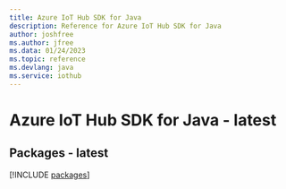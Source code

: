 ```yaml
---
title: Azure IoT Hub SDK for Java
description: Reference for Azure IoT Hub SDK for Java
author: joshfree
ms.author: jfree
ms.data: 01/24/2023
ms.topic: reference
ms.devlang: java
ms.service: iothub
---
```

# Azure IoT Hub SDK for Java - latest
## Packages - latest
[!INCLUDE [packages](iot-hub-index.md)]